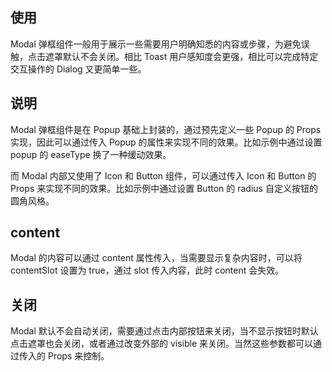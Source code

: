 ## 使用

Modal 弹框组件一般用于展示一些需要用户明确知悉的内容或步骤，为避免误触，点击遮罩默认不会关闭。相比 Toast 用户感知度会更强，相比可以完成特定交互操作的 Dialog 又更简单一些。

## 说明

Modal 弹框组件是在 Popup 基础上封装的，通过预先定义一些 Popup 的 Props 实现，因此可以通过传入 Popup 的属性来实现不同的效果。比如示例中通过设置 popup 的 easeType 换了一种缓动效果。

而 Modal 内部又使用了 Icon 和 Button 组件，可以通过传入 Icon 和 Button 的 Props 来实现不同的效果。比如示例中通过设置 Button 的 radius 自定义按钮的圆角风格。

## content

Modal 的内容可以通过 content 属性传入，当需要显示复杂内容时，可以将 contentSlot 设置为 true，通过 slot 传入内容，此时 content 会失效。

## 关闭

Modal 默认不会自动关闭，需要通过点击内部按钮来关闭，当不显示按钮时默认点击遮罩也会关闭，或者通过改变外部的 visible 来关闭。当然这些参数都可以通过传入的 Props 来控制。
